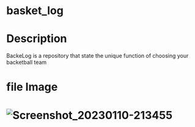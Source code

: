 # basket_log

# Description 
  BackeLog is a repository that state the unique function of choosing your backetball team 
  
# file Image
# ![Screenshot_20230110-213455](https://user-images.githubusercontent.com/102669082/223440749-adc84f58-aee4-4bf0-9653-f5c9ec35f8a7.png)




